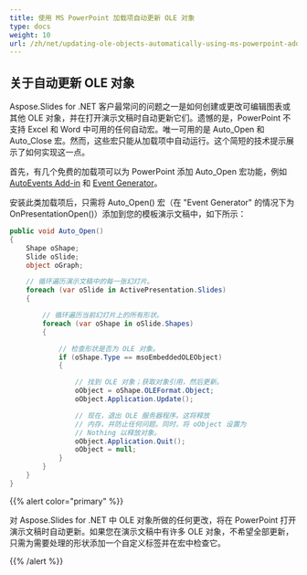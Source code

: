 ```yaml
---
title: 使用 MS PowerPoint 加载项自动更新 OLE 对象
type: docs
weight: 10
url: /zh/net/updating-ole-objects-automatically-using-ms-powerpoint-add-in/
---
```


## **关于自动更新 OLE 对象**
Aspose.Slides for .NET 客户最常问的问题之一是如何创建或更改可编辑图表或其他 OLE 对象，并在打开演示文稿时自动更新它们。遗憾的是，PowerPoint 不支持 Excel 和 Word 中可用的任何自动宏。唯一可用的是 Auto_Open 和 Auto_Close 宏。然而，这些宏只能从加载项中自动运行。这个简短的技术提示展示了如何实现这一点。

首先，有几个免费的加载项可以为 PowerPoint 添加 Auto_Open 宏功能，例如 [AutoEvents Add-in](http://skp.mvps.org/autoevents.htm) 和 [Event Generator](https://www.officeoneonline.com/eventgen/eventgen.html)。

安装此类加载项后，只需将 Auto_Open() 宏（在 "Event Generator" 的情况下为 OnPresentationOpen()）添加到您的模板演示文稿中，如下所示：

```c#
public void Auto_Open()
{
    Shape oShape;
    Slide oSlide;
    object oGraph;

    // 循环遍历演示文稿中的每一张幻灯片。
    foreach (var oSlide in ActivePresentation.Slides)
    {

        // 循环遍历当前幻灯片上的所有形状。
        foreach (var oShape in oSlide.Shapes)
        {

            // 检查形状是否为 OLE 对象。
            if (oShape.Type == msoEmbeddedOLEObject)
            {

                // 找到 OLE 对象；获取对象引用，然后更新。
                oObject = oShape.OLEFormat.Object;
                oObject.Application.Update();

                // 现在，退出 OLE 服务器程序。这将释放
                // 内存，并防止任何问题。同时，将 oObject 设置为
                // Nothing 以释放对象。
                oObject.Application.Quit();
                oObject = null;
            }
        }
    }
}
```

{{% alert color="primary" %}} 

对 Aspose.Slides for .NET 中 OLE 对象所做的任何更改，将在 PowerPoint 打开演示文稿时自动更新。如果您在演示文稿中有许多 OLE 对象，不希望全部更新，只需为需要处理的形状添加一个自定义标签并在宏中检查它。

{{% /alert %}}
